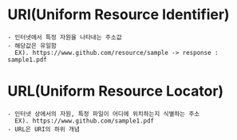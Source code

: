 # URI(Uniform Resource Identifier)
    - 인터넷에서 특정 자원을 나타내는 주소값
    - 해당값은 유일함
      EX). https://www.github.com/resource/sample -> response : sample1.pdf

# URL(Uniform Resource Locator)
    - 인터넷 상에서의 자원, 특정 파일이 어디에 위치하는지 식별하는 주소
      EX). https://www.github.com/sample1.pdf
    - URL은 URI의 하위 개념
